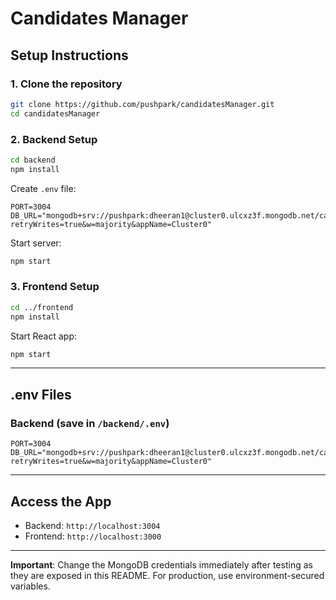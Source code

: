 # Candidates Manager

## Setup Instructions

### 1. Clone the repository
```bash
git clone https://github.com/pushpark/candidatesManager.git
cd candidatesManager
```

### 2. Backend Setup
```bash
cd backend
npm install
```

Create `.env` file:
```env
PORT=3004
DB_URL="mongodb+srv://pushpark:dheeran1@cluster0.ulcxz3f.mongodb.net/candidatesdb?retryWrites=true&w=majority&appName=Cluster0"
```

Start server:
```bash
npm start
```

### 3. Frontend Setup
```bash
cd ../frontend
npm install
```

Start React app:
```bash
npm start
```

---

## .env Files

### Backend (save in `/backend/.env`)
```env
PORT=3004
DB_URL="mongodb+srv://pushpark:dheeran1@cluster0.ulcxz3f.mongodb.net/candidatesdb?retryWrites=true&w=majority&appName=Cluster0"
```

---

## Access the App
- Backend: `http://localhost:3004`
- Frontend: `http://localhost:3000`

---

**Important**: Change the MongoDB credentials immediately after testing as they are exposed in this README. For production, use environment-secured variables.

